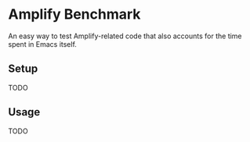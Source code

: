# Amplify Benchmark

An easy way to test Amplify-related code that also accounts for the time spent
in Emacs itself.

## Setup

TODO

## Usage

TODO
